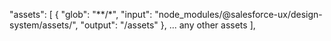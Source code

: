 "assets": [
  {
    "glob": "**/*",
    "input": "node_modules/@salesforce-ux/design-system/assets/",
    "output": "/assets"
  },
  ... any other assets
],